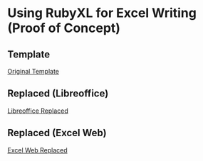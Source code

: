 # Using RubyXL for Excel Writing (Proof of Concept)

## Template

[Original Template](screenshots/template.png)

## Replaced (Libreoffice)

[Libreoffice Replaced](screenshots/output-libreoffice.png)

## Replaced (Excel Web)

[Excel Web Replaced](screenshots/excel-web.png)
